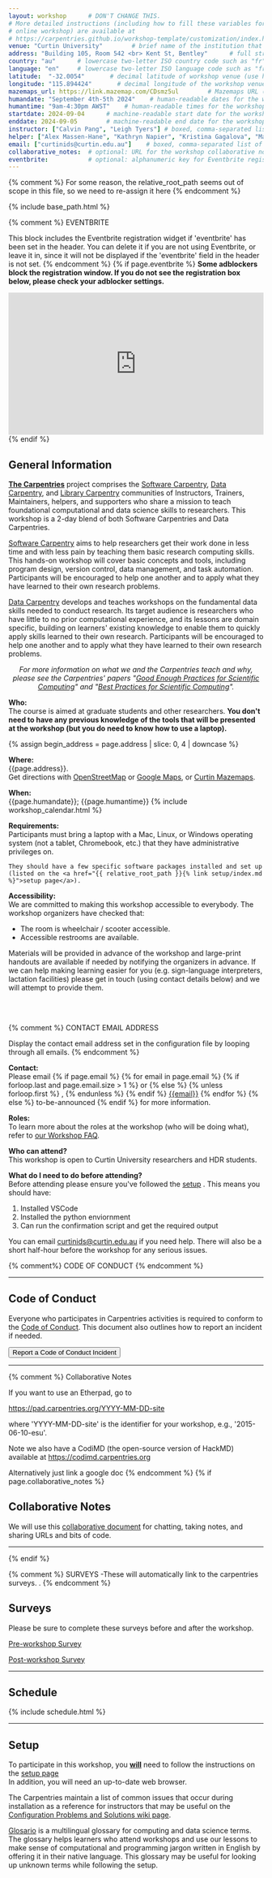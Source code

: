 ```yaml
---
layout: workshop      # DON'T CHANGE THIS.
# More detailed instructions (including how to fill these variables for an
# online workshop) are available at
# https://carpentries.github.io/workshop-template/customization/index.html
venue: "Curtin University"        # brief name of the institution that hosts the workshop without address (e.g., "Euphoric State University")
address: "Building 105, Room 542 <br> Kent St, Bentley"      # full street address of workshop (e.g., "Room A, 123 Forth Street, Blimingen, Euphoria"), videoconferencing URL, or 'online'
country: "au"      # lowercase two-letter ISO country code such as "fr" (see https://en.wikipedia.org/wiki/ISO_3166-1#Current_codes) for the institution that hosts the workshop
language: "en"     # lowercase two-letter ISO language code such as "fr" (see https://en.wikipedia.org/wiki/List_of_ISO_639-1_codes) for the workshop
latitude:  "-32.0054"       # decimal latitude of workshop venue (use https://www.latlong.net/)
longitude: "115.894424"       # decimal longitude of the workshop venue (use https://www.latlong.net)
mazemaps_url: https://link.mazemap.com/CDsmz5ul        # Mazemaps URL (use https://properties.curtin.edu.au/visit-curtin/campus-maps/ click your building, then click the share button, e.g. https://link.mazemap.com/kBQQTJKo)
humandate: "September 4th-5th 2024"    # human-readable dates for the workshop (e.g., "Feb 17-18, 2020")
humantime: "9am-4:30pm AWST"    # human-readable times for the workshop e.g., "9:00 am - 4:30 pm CEST (7:00 am - 2:30 pm UTC)"
startdate: 2024-09-04      # machine-readable start date for the workshop in YYYY-MM-DD format like 2015-01-01
enddate: 2024-09-05        # machine-readable end date for the workshop in YYYY-MM-DD format like 2015-01-02
instructor: ["Calvin Pang", "Leigh Tyers"] # boxed, comma-separated list of instructors' names as strings, like ["Kay McNulty", "Betty Jennings", "Betty Snyder"]
helper: ["Alex Massen-Hane", "Kathryn Napier", "Kristina Gagalova", "Martin Cupák", "Nancy Tippaya", "Rhys Sheil" ]     # boxed, comma-separated list of helpers' names, like ["Marlyn Wescoff", "Fran Bilas", "Ruth Lichterman"]
email: ["curtinids@curtin.edu.au"]    # boxed, comma-separated list of contact email addresses for the host, lead instructor, or whoever else is handling questions, like ["marlyn.wescoff@example.org", "fran.bilas@example.org", "ruth.lichterman@example.org"]
collaborative_notes:  # optional: URL for the workshop collaborative notes, e.g. an Etherpad or Google Docs document (e.g., https://pad.carpentries.org/2015-01-01-euphoria)
eventbrite:           # optional: alphanumeric key for Eventbrite registration, e.g., "1234567890AB" (if Eventbrite is being used)
---
```

{% comment %}
For some reason, the relative_root_path seems out of scope in this file, so we
need to re-assign it here
{% endcomment %}

{% include base_path.html %}










{% comment %}
EVENTBRITE

This block includes the Eventbrite registration widget if
'eventbrite' has been set in the header.  You can delete it if you
are not using Eventbrite, or leave it in, since it will not be
displayed if the 'eventbrite' field in the header is not set.
{% endcomment %}
{% if page.eventbrite %}
<strong>Some adblockers block the registration window. If you do not see the
  registration box below, please check your adblocker settings.</strong>
<iframe
  src="https://www.eventbrite.com/tickets-external?eid={{page.eventbrite}}&ref=etckt"
  frameborder="0"
  width="100%"
  height="280px"
  scrolling="auto">
</iframe>
{% endif %}




<h2 id="general">General Information</h2>

<p>
<strong><a href="https://carpentries.org">The Carpentries</a></strong> project comprises the <a
href="{{site.swc_site}}">Software Carpentry</a>, <a href="{{site.dc_site}}">Data Carpentry</a>, and
<a href="{{site.lc_site}}">Library Carpentry</a> communities of Instructors, Trainers, Maintainers,
helpers, and supporters who share a mission to teach foundational computational and data science
skills to researchers. This workshop is a 2-day blend of both Software Carpentries and Data Carpentries.



<p>
  <a href="{{site.swc_site}}">Software Carpentry</a>
  aims to help researchers get their work done
  in less time and with less pain
  by teaching them basic research computing skills.
  This hands-on workshop will cover basic concepts and tools,
  including program design, version control, data management,
  and task automation.
  Participants will be encouraged to help one another
  and to apply what they have learned to their own research problems.
</p>



<p>
  <a href="{{site.dc_site}}">Data Carpentry</a> develops and teaches workshops on the fundamental data skills needed to conduct
  research. Its target audience is researchers who have little to no prior computational experience,
  and its lessons are domain specific, building on learners' existing knowledge to enable them to quickly
  apply skills learned to their own research.
  Participants will be encouraged to help one another
  and to apply what they have learned to their own research problems.
</p>
<p align="center">
  <em>
    For more information on what we and the Carpentries teach and why,
    please see the Carpentries' papers
    "<a href="https://doi.org/10.1371/journal.pcbi.1005510">Good Enough Practices for Scientific Computing</a>" and "<a href="https://doi.org/10.1371/journal.pbio.1001745">Best Practices for Scientific Computing</a>".
  </em>
</p>

<p id="who"> 
  <strong>Who:</strong> <br>
  The course is aimed at graduate students and other researchers.
  <strong>
    You don't need to have any previous knowledge of the tools
    that will be presented at the workshop (but you do need to know how to use a laptop).
  </strong>
</p>




{% assign begin_address = page.address | slice: 0, 4 | downcase  %}


<p id="where">
  <strong>Where:</strong> <br>
  {{page.address}}.  <br> 
  Get directions with
  <a href="//www.openstreetmap.org/?mlat={{page.latitude}}&mlon={{page.longitude}}&zoom=16">OpenStreetMap</a>
  or
  <a href="//maps.google.com/maps?q={{page.latitude}},{{page.longitude}}">Google Maps</a>,
  or
  <a href="{{page.mazemaps_url}}">Curtin Mazemaps</a>.
</p>



<p id="when">
  <strong>When:</strong> <br>
  {{page.humandate}}; {{page.humantime}}
  {% include workshop_calendar.html %}
</p>




<p id="requirements">
  <strong>Requirements:</strong> <br>
    Participants must bring a laptop with a
    Mac, Linux, or Windows operating system (not a tablet, Chromebook, etc.) that they have administrative privileges on.  <br>

    They should have a few specific software packages installed and set up (listed on the <a href="{{ relative_root_path }}{% link setup/index.md %}">setup page</a>).
</p>


<p id="accessibility">
  <strong>Accessibility:</strong> <br>
  We are committed to making this workshop
  accessible to everybody. 
  The workshop organizers have checked that:
<p>
  <ul>
    <li>The room is wheelchair / scooter accessible.</li>
    <li>Accessible restrooms are available.</li>
  </ul>
</p>
Materials will be provided in advance of the workshop and large-print handouts are available if needed by notifying the organizers in advance. If we can help making learning easier for you (e.g. sign-language interpreters, lactation facilities) please get in touch (using contact details below) and we will attempt to provide them. 

 <br>  <br>



{% comment %}
CONTACT EMAIL ADDRESS

Display the contact email address set in the configuration file by looping through all emails.
{% endcomment %}
<p id="contact">
  <strong>Contact:</strong> <br>
  Please email
  {% if page.email %}
  {% for email in page.email %}
  {% if forloop.last and page.email.size > 1 %}
  or
  {% else %}
  {% unless forloop.first %}
  ,
  {% endunless %}
  {% endif %}
  <a href='mailto:{{email}}'>{{email}}</a>
  {% endfor %}
  {% else %}
  to-be-announced
  {% endif %}
  for more information.
</p>

<p id="roles">
  <strong>Roles:</strong> <br>
  To learn more about the roles at the workshop (who will be doing what),
  refer to <a href="https://carpentries.org/workshop_faq/#what-are-the-roles-of-everyone-participating-in-a-workshop">our Workshop FAQ</a>.
</p>


<p id="who-can-attend">
    <strong>Who can attend?</strong> <br>
    This workshop is open to Curtin University researchers and HDR students.
</p>

<p id="before-attending">
<strong>What do I need to do before attending?</strong> <br>
  Before attending please ensure you've followed the <a href="{{ relative_root_path }}{% link setup/index.md %}">setup</a> . This means you should have:  
  <ol>
    <li> Installed VSCode </li>
    <li> Installed the python enviornment </li>
    <li> Can run the confirmation script and get the required output </li>
  </ol>
  You can email <a href="mailto:curtinids@curtin.edu.au">curtinids@curtin.edu.au</a> if you need help. There will also be a short half-hour before the workshop for any serious issues.
</p>
{% comment%}
CODE OF CONDUCT
{% endcomment %}

<hr/>
<h2 id="code-of-conduct">Code of Conduct</h2>

<p>
Everyone who participates in Carpentries activities is required to conform to the <a href="https://docs.carpentries.org/topic_folders/policies/code-of-conduct.html">Code of Conduct</a>. This document also outlines how to report an incident if needed.
</p>

<p class="text-center">
  <a href="https://goo.gl/forms/KoUfO53Za3apOuOK2">
    <button type="button" class="btn btn-info">Report a Code of Conduct Incident</button>
  </a>
</p>
<hr/>


{% comment %}
Collaborative Notes

If you want to use an Etherpad, go to

https://pad.carpentries.org/YYYY-MM-DD-site

where 'YYYY-MM-DD-site' is the identifier for your workshop,
e.g., '2015-06-10-esu'.

Note we also have a CodiMD (the open-source version of HackMD)
available at https://codimd.carpentries.org

Alternatively just link a google doc
{% endcomment %}
{% if page.collaborative_notes %}
<h2 id="collaborative_notes">Collaborative Notes</h2>

<p>
We will use this <a href="{{ page.collaborative_notes }}">collaborative document</a> for chatting, taking notes, and sharing URLs and bits of code.
</p>
<hr/>
{% endif %}


{% comment %}
SURVEYS -These will automatically link to the carpentries surveys. .
{% endcomment %}
<h2 id="surveys">Surveys</h2>
<p>Please be sure to complete these surveys before and after the workshop.</p>
<p><a href="{{ site.pre_survey }}{{ site.github.project_title }}">Pre-workshop Survey</a></p>
<p><a href="{{ site.post_survey }}{{ site.github.project_title }}">Post-workshop Survey</a></p>

<hr/>



<h2 id="schedule">Schedule</h2>

{% include schedule.html %}


<hr/>



<h2 id="setup">Setup</h2>

<p>
  To participate in this workshop,
  you <b><u>will</u></b> need to follow the instructions on the <a href="{{ relative_root_path }}{% link setup/index.md %}">setup page</a> <br>
  In addition, you will need an up-to-date web browser.
</p>


<p>
  The Carpentries maintain a list of common issues that occur during installation as a reference for instructors
  that may be useful on the
  <a href = "{{site.swc_github}}/workshop-template/wiki/Configuration-Problems-and-Solutions">Configuration Problems and Solutions wiki page</a>.
</p>

<p>
  <a href="https://glosario.carpentries.org/en/">Glosario</a> is a multilingual glossary 
  for computing and data science terms. The glossary helps 
  learners who attend workshops and use our lessons to make sense of computational and programming jargon written in English by offering it 
  in their native language. This glossary may be useful for looking up unknown terms while following the setup.
</p>

